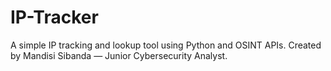 # IP-Tracker
A simple IP tracking and lookup tool using Python and OSINT APIs. Created by Mandisi Sibanda — Junior Cybersecurity Analyst.

